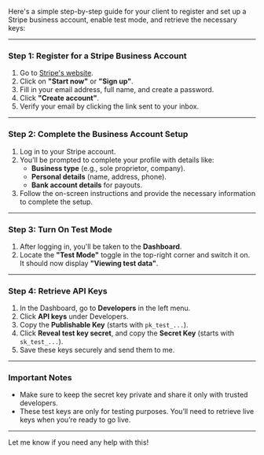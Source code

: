 Here's a simple step-by-step guide for your client to register and set up a Stripe business account, enable test mode, and retrieve the necessary keys:

---

### **Step 1: Register for a Stripe Business Account**
1. Go to [Stripe's website](https://stripe.com/).
2. Click on **"Start now"** or **"Sign up"**.
3. Fill in your email address, full name, and create a password.
4. Click **"Create account"**.
5. Verify your email by clicking the link sent to your inbox.

---

### **Step 2: Complete the Business Account Setup**
1. Log in to your Stripe account.
2. You’ll be prompted to complete your profile with details like:
   - **Business type** (e.g., sole proprietor, company).
   - **Personal details** (name, address, phone).
   - **Bank account details** for payouts.
3. Follow the on-screen instructions and provide the necessary information to complete the setup.

---

### **Step 3: Turn On Test Mode**
1. After logging in, you'll be taken to the **Dashboard**.
2. Locate the **"Test Mode"** toggle in the top-right corner and switch it on. It should now display **"Viewing test data"**.

---

### **Step 4: Retrieve API Keys**
1. In the Dashboard, go to **Developers** in the left menu.
2. Click **API keys** under Developers.
3. Copy the **Publishable Key** (starts with `pk_test_...`).
4. Click **Reveal test key secret**, and copy the **Secret Key** (starts with `sk_test_...`).
5. Save these keys securely and send them to me.

---

### **Important Notes**
- Make sure to keep the secret key private and share it only with trusted developers.
- These test keys are only for testing purposes. You’ll need to retrieve live keys when you’re ready to go live.

---

Let me know if you need any help with this!